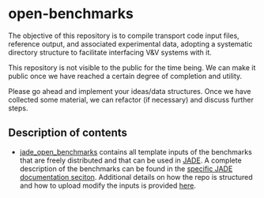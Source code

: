# open-benchmarks

The objective of this repository is to compile
transport code input files, reference output,
and associated experimental data, adopting a systematic
directory structure to facilitate interfacing V&V systems
with it.

This repository is not visible to the public for the time
being. We can make it public once we have reached a certain
degree of completion and utility.

Please go ahead and implement your ideas/data structures.
Once we have collected some material, we can refactor
(if necessary) and discuss further steps.

## Description of contents
- [jade_open_benchmarks](./jade_open_benchmarks) contains all template inputs of the benchmarks that are freely distributed and that can be used in [JADE](https://jade-a-nuclear-data-libraries-vv-tool.readthedocs.io/en/latest/). A complete description of the benchmarks can be found in the [specific JADE documentation seciton](https://jade-a-nuclear-data-libraries-vv-tool.readthedocs.io/en/latest/usage/benchmarks.html). Additional details on how the repo is structured and how to upload modify the inputs is provided [here](./jade_open_benchmarks/jade_benchmarks.md).